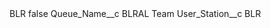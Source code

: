 <?xml version="1.0" encoding="UTF-8"?>
<CustomMetadata xmlns="http://soap.sforce.com/2006/04/metadata" xmlns:xsi="http://www.w3.org/2001/XMLSchema-instance" xmlns:xsd="http://www.w3.org/2001/XMLSchema">
    <label>BLR</label>
    <protected>false</protected>
    <values>
        <field>Queue_Name__c</field>
        <value xsi:type="xsd:string">BLRAL Team</value>
    </values>
    <values>
        <field>User_Station__c</field>
        <value xsi:type="xsd:string">BLR</value>
    </values>
</CustomMetadata>

